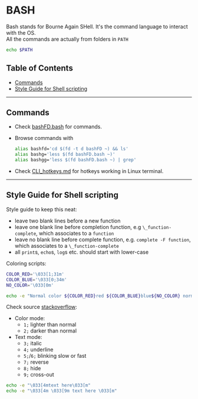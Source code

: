 # BASH

Bash stands for Bourne Again SHell. It's the command language to interact with the OS.  
All the commands are actually from folders in `PATH`

```bash
echo $PATH
```

## Table of Contents

<!-- vim-markdown-toc GFM -->

* [Commands](#commands)
* [Style Guide for Shell scripting](#style-guide-for-shell-scripting)

<!-- vim-markdown-toc -->

---

## Commands

- Check [bashFD.bash](bashFD.bash) for commands.
- Browse commands with

  ```bash
  alias bashfd='cd $(fd -t d bashFD ~) && ls'
  alias bashg='less $(fd bashFD.bash ~)'
  alias bashgg='less $(fd bashFD.bash ~) | grep'
  ```

- Check [CLI_hotkeys.md](CLI_hotkeys.md) for hotkeys working in Linux terminal.

---

## Style Guide for Shell scripting

Style guide to keep this neat:

- leave two blank lines before a new function
- leave one blank line before completion function, e.g `\_function-complete`, which associates to a `function`
- leave no blank line before complete function, e.g. `complete -F function`, which associates to a `\_function-complete`
- all `print`s, `echo`s, `log`s etc. should start with lower-case

Coloring scripts:

```bash
COLOR_RED='\033[1;31m'
COLOR_BLUE='\033[0;34m'
NO_COLOR='\033[0m'

echo -e "Normal color ${COLOR_RED}red ${COLOR_BLUE}blue${NO_COLOR} normal"
```

Check source [stackoverflow](https://stackoverflow.com/questions/5947742/how-to-change-the-output-color-of-echo-in-linux):

- Color mode:
  - `1;` lighter than normal
  - `2;` darker than normal
- Text mode:
  - `3;` italic
  - `4;` underline
  - `5;`/`6;` blinking slow or fast
  - `7;` reverse
  - `8;` hide
  - `9;` cross-out

```bash
echo -e "\033[4mtext here\033[m"
echo -e "\033[4m \033[9m text here \033[m"
```
